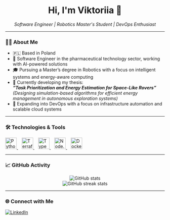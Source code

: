 <h1 align="center">Hi, I'm Viktoriia 👋</h1>
<p align="center">
  <em>Software Engineer | Robotics Master's Student | DevOps Enthusiast</em>
</p>

---

### 👩‍💻 About Me

- 🇵🇱 Based in Poland  
- 💼 Software Engineer in the pharmaceutical technology sector, working with AI-powered solutions  
- 🎓 Pursuing a Master’s degree in Robotics with a focus on intelligent systems and energy-aware computing  
- 🚀 Currently developing my thesis:  
  <strong><i>“Task Prioritization and Energy Estimation for Space-Like Rovers”</i></strong>  
  *(Designing simulation-based algorithms for efficient energy management in autonomous exploration systems)*  
- 🔄 Expanding into DevOps with a focus on infrastructure automation and scalable cloud systems  

---

### 🛠️ Technologies & Tools

<p align="left">
  <a href="https://www.python.org/" target="_blank" rel="noreferrer">
    <img src="https://raw.githubusercontent.com/danielcranney/readme-generator/main/public/icons/skills/python-colored.svg" width="36" height="36" alt="Python" />
  </a>&nbsp;&nbsp;
  <a href="https://www.terraform.io/" target="_blank" rel="noreferrer">
    <img src="https://cdn.jsdelivr.net/gh/devicons/devicon/icons/terraform/terraform-original.svg" width="36" height="36" alt="Terraform" />
  </a>&nbsp;&nbsp;
  <a href="https://www.typescriptlang.org/" target="_blank" rel="noreferrer">
    <img src="https://raw.githubusercontent.com/danielcranney/readme-generator/main/public/icons/skills/typescript-colored.svg" width="36" height="36" alt="TypeScript" />
  </a>&nbsp;&nbsp;
  <a href="https://nodejs.org/" target="_blank" rel="noreferrer">
    <img src="https://raw.githubusercontent.com/danielcranney/readme-generator/main/public/icons/skills/nodejs-colored.svg" width="36" height="36" alt="Node.js" />
  </a>&nbsp;&nbsp;
  <a href="https://www.docker.com/" target="_blank" rel="noreferrer">
    <img src="https://raw.githubusercontent.com/danielcranney/readme-generator/main/public/icons/skills/docker-colored.svg" width="36" height="36" alt="Docker" />
  </a>
</p>



---

### 📈 GitHub Activity

<p align="center">
  <img src="https://github-readme-stats.vercel.app/api?username=Vi4697&show_icons=true&hide_title=true&theme=transparent" alt="GitHub stats"/>
  <br/>
  <img src="https://streak-stats.demolab.com?user=Vi4697&theme=transparent" alt="GitHub streak stats"/>
</p>

---

### 🌐 Connect with Me

[![LinkedIn](https://img.shields.io/badge/-LinkedIn-0A66C2?style=flat-square&logo=linkedin&logoColor=white)](https://www.linkedin.com/in/viktoriia-zvonarova-b08855214/)
